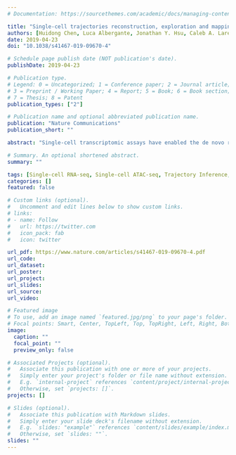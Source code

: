 ```yaml
---
# Documentation: https://sourcethemes.com/academic/docs/managing-content/

title: "Single-cell trajectories reconstruction, exploration and mapping of omics data with STREAM"
authors: [Huidong Chen, Luca Albergante, Jonathan Y. Hsu, Caleb A. Lareau, Giosuè Lo Bosco, Jihong Guan, Shuigeng Zhou, Alexander N. Gorban, Daniel E. Bauer, Martin J. Aryee, David M. Langenau, Andrei Zinovyev, Jason D. Buenrostro, Guo-Cheng Yuan & Luca Pinello]
date: 2019-04-23
doi: "10.1038/s41467-019-09670-4"

# Schedule page publish date (NOT publication's date).
publishDate: 2019-04-23

# Publication type.
# Legend: 0 = Uncategorized; 1 = Conference paper; 2 = Journal article;
# 3 = Preprint / Working Paper; 4 = Report; 5 = Book; 6 = Book section;
# 7 = Thesis; 8 = Patent
publication_types: ["2"]

# Publication name and optional abbreviated publication name.
publication: "Nature Communications"
publication_short: ""

abstract: "Single-cell transcriptomic assays have enabled the de novo reconstruction of lineage differ- entiation trajectories, along with the characterization of cellular heterogeneity and state transitions. Several methods have been developed for reconstructing developmental trajec- tories from single-cell transcriptomic data, but efforts on analyzing single-cell epigenomic data and on trajectory visualization remain limited. Here we present STREAM, an interactive pipeline capable of disentangling and visualizing complex branching trajectories from both single-cell transcriptomic and epigenomic data. We have tested STREAM on several syn- thetic and real datasets generated with different single-cell technologies. We further demonstrate its utility for understanding myoblast differentiation and disentangling known heterogeneity in hematopoiesis for different organisms. STREAM is an open-source software package."

# Summary. An optional shortened abstract.
summary: ""

tags: [Single-cell RNA-seq, Single-cell ATAC-seq, Trajectory Inference, Principal Graph, Visualization, Epigenomic]
categories: []
featured: false

# Custom links (optional).
#   Uncomment and edit lines below to show custom links.
# links:
# - name: Follow
#   url: https://twitter.com
#   icon_pack: fab
#   icon: twitter

url_pdf: https://www.nature.com/articles/s41467-019-09670-4.pdf
url_code:
url_dataset:
url_poster:
url_project:
url_slides:
url_source:
url_video:

# Featured image
# To use, add an image named `featured.jpg/png` to your page's folder. 
# Focal points: Smart, Center, TopLeft, Top, TopRight, Left, Right, BottomLeft, Bottom, BottomRight.
image:
  caption: ""
  focal_point: ""
  preview_only: false

# Associated Projects (optional).
#   Associate this publication with one or more of your projects.
#   Simply enter your project's folder or file name without extension.
#   E.g. `internal-project` references `content/project/internal-project/index.md`.
#   Otherwise, set `projects: []`.
projects: []

# Slides (optional).
#   Associate this publication with Markdown slides.
#   Simply enter your slide deck's filename without extension.
#   E.g. `slides: "example"` references `content/slides/example/index.md`.
#   Otherwise, set `slides: ""`.
slides: ""
---
```

